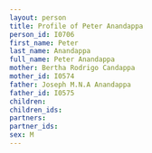 ```yaml
---
layout: person
title: Profile of Peter Anandappa
person_id: I0706
first_name: Peter
last_name: Anandappa
full_name: Peter Anandappa
mother: Bertha Rodrigo Candappa
mother_id: I0574
father: Joseph M.N.A Anandappa
father_id: I0575
children:
children_ids:
partners:
partner_ids:
sex: M
---
```


